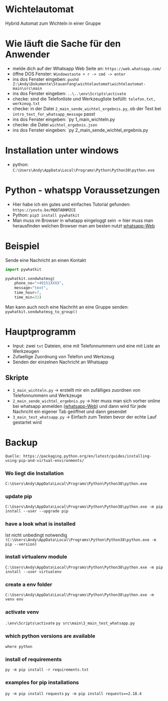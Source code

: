# Wichtelautomat
Hybrid Automat zum Wichteln in einer Gruppe

# Wie läuft die Sache für den Anwender
* melde dich auf der Whatsapp Web Seite an: `https://web.whatsapp.com/`
* öffne DOS Fenster: `Windowstaste + r -> cmd -> enter`
* ins dos Fenster eingeben: `pushd Z:\Andy\Dokumente\Stauanfang\wichtelautomat\wichtelautomat-main\src\main`
* ins dos Fenster eingeben: `..\..\env\Scripts\activate`
* checke: sind die Telefonliste und Werkzeugliste befüllt: `telefon.txt, werkzeug.txt`
* checke: in der Datei `2_main_sende_wichtel_ergebnis.py`, ob der Text bei `intro_text_for_whatsapp_message` passt
* ins dos Fenster eingeben: `py 1_main_wichteln.py
* checke: die Datei `wichtel_ergebnis.json`
* ins dos Fenster eingeben: `py 2_main_sende_wichtel_ergebnis.py

# Installation unter windows
* python: `C:\Users\Andy\AppData\Local\Programs\Python\Python38\python.exe`

# Python - whatspp Voraussetzungen
* Hier habe ich ein gutes und einfaches Tutorial gefunden: `https://youtu.be/MQQTABNMZCE`
* Python: `pip3 install pywhatkit`
* Man muss im Browser in whatapp eingeloggt sein -> hier muss man herausfinden welchen Browser man am besten nutzt [whatsapp-Web](https://web.whatsapp.com)

# Beispiel
Sende eine Nachricht an einen Kontakt
```python
import pywhatkit

pywhatkit.sendwhatmsg(
    phone_no="+49151XXXX", 
    message="text", 
    time_hour=7, 
    time_min=32)

```

Man kann auch noch eine Nachriht an eine Gruppe senden:
`pywhatkit.sendwhatmsg_to_group()`

# Hauptprogramm
* Input: zwei `txt` Dateien, eine mit Telefonnummern und eine mit Liste an Werkzeugen
* Zufaellige Zuordnung von Telefon und Werkzeug
* Senden der einzelnen Nachricht an Whatsapp

## Skripte
* `1_main_wichteln.py` -> erstellt mir ein zufälliges zuordnen von Telefonnummern und Werkzeuge
* `2_main_sende_wichtel_ergebnis.py` -> hier muss man sich vorher online bei whatsapp anmelden ([whatsapp-Web](https://web.whatsapp.com)) und dann wird für jede Nachricht ein eigener Tab geöffnet und dann gesendet
* `3_main_test_whatsapp.py` -> Einfach zum Testen bevor der echte Lauf gestartet wird

# Backup
`Quelle: https://packaging.python.org/en/latest/guides/installing-using-pip-and-virtual-environments/`

### Wo liegt die Installation
`C:\Users\Andy\AppData\Local\Programs\Python\Python38\python.exe`

### update pip
`C:\Users\Andy\AppData\Local\Programs\Python\Python38\python.exe -m pip install --user --upgrade pip`

### have a look what is installed
Ist nicht unbedingt notwendig
`(C:\Users\Andy\AppData\Local\Programs\Python\Python38\python.exe -m pip --version)`

### install virtualenv module
`C:\Users\Andy\AppData\Local\Programs\Python\Python38\python.exe -m pip install --user virtualenv`

### create a env folder
`C:\Users\Andy\AppData\Local\Programs\Python\Python38\python.exe -m venv env`

### activate venv
`.\env\Scripts\activate`
`py src\main\3_main_test_whatsapp.py`

### which python versions are available
`where python`

### install of requirements
`py -m pip install -r requirements.txt`

### examples for pip installations 
`py -m pip install requests`
`py -m pip install requests==2.18.4`